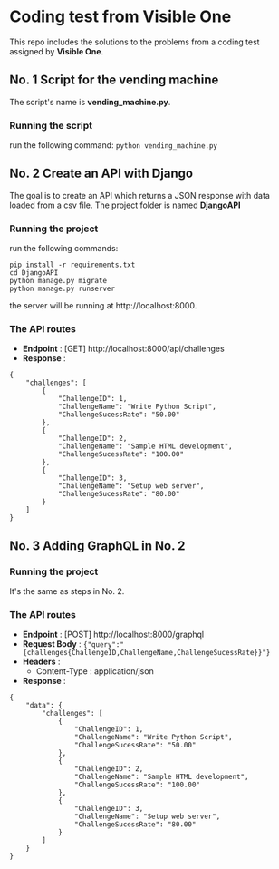 # Coding test from Visible One
This repo includes the solutions to the problems from a coding test assigned by **Visible One**.

## No. 1 Script for the vending machine
The script's name is **vending_machine.py**.

### Running the script
run the following command:
```python vending_machine.py```

## No. 2 Create an API with Django
The goal is to create an API which returns a JSON response with data loaded from a csv file. The project folder is named **DjangoAPI**

### Running the project
run the following commands:
```
pip install -r requirements.txt
cd DjangoAPI
python manage.py migrate
python manage.py runserver
```
the server will be running at http://localhost:8000.

### The API routes
- **Endpoint** : [GET] http://localhost:8000/api/challenges
- **Response** : 
```
{
	"challenges": [
		{
			"ChallengeID": 1,
			"ChallengeName": "Write Python Script",
			"ChallengeSucessRate": "50.00"
		},
		{
			"ChallengeID": 2,
			"ChallengeName": "Sample HTML development",
			"ChallengeSucessRate": "100.00"
		},
		{
			"ChallengeID": 3,
			"ChallengeName": "Setup web server",
			"ChallengeSucessRate": "80.00"
		}
	]
}
```

## No. 3 Adding GraphQL in No. 2

### Running the project
It's the same as steps in No. 2.

### The API routes
- **Endpoint** : [POST] http://localhost:8000/graphql
- **Request Body** : ```{"query":"{challenges{ChallengeID,ChallengeName,ChallengeSucessRate}}"}```
- **Headers** : 
	- Content-Type : application/json
- **Response** : 
```
{
	"data": {
		"challenges": [
			{
				"ChallengeID": 1,
				"ChallengeName": "Write Python Script",
				"ChallengeSucessRate": "50.00"
			},
			{
				"ChallengeID": 2,
				"ChallengeName": "Sample HTML development",
				"ChallengeSucessRate": "100.00"
			},
			{
				"ChallengeID": 3,
				"ChallengeName": "Setup web server",
				"ChallengeSucessRate": "80.00"
			}
		]
	}
}
```
